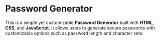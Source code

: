 # Password Generator

This is a simple yet customizable **Password Generator** built with **HTML**, **CSS**, and **JavaScript**. It allows users to generate secure passwords with customizable options such as password length and character sets. 



